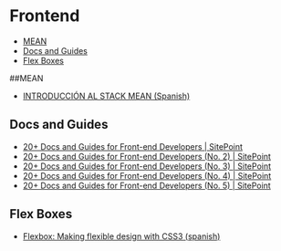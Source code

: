Frontend
===

- [MEAN](#mean)
- [Docs and Guides](#docs-and-guides)
- [Flex Boxes](#flex-boxes)

##MEAN
- [INTRODUCCIÓN AL STACK MEAN (Spanish)](http://funnyfrontend.com/introduccion-stack-mean-parte-1/)


## Docs and Guides
- [20+ Docs and Guides for Front-end Developers | SitePoint](http://www.sitepoint.com/20-docs-guides-front-end-developers/)
- [20+ Docs and Guides for Front-end Developers (No. 2) | SitePoint](http://www.sitepoint.com/20-more-docs-guides-front-end-developers/)
- [20+ Docs and Guides for Front-end Developers (No. 3) | SitePoint](http://www.sitepoint.com/another-20-docs-guides-front-end-developers/)
- [20+ Docs and Guides for Front-end Developers (No. 4) | SitePoint](http://www.sitepoint.com/20-docs-guides-front-end-developers-4/)
- [20+ Docs and Guides for Front-end Developers (No. 5) | SitePoint](http://www.sitepoint.com/20-docs-guides-front-end-developers-5/)


## Flex Boxes
- [Flexbox: Making flexible design with CSS3 (spanish)](http://www.tutosytips.com/flexbox-creando-disenos-flexibles-con-css/)
